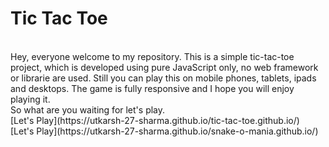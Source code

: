 # Tic Tac Toe
<br>
Hey, everyone welcome to my repository.
This is a simple tic-tac-toe project, which is developed using pure JavaScript only, no web framework or librarie are used.
Still you can play this on mobile phones, tablets, ipads and desktops. The game is fully responsive and I hope you will enjoy playing it.
<br>
So what are you waiting for let's play.
<br>
[Let's Play](https://utkarsh-27-sharma.github.io/tic-tac-toe.github.io/)
[Let's Play](https://utkarsh-27-sharma.github.io/snake-o-mania.github.io/)
